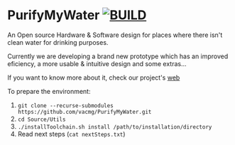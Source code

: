 # PurifyMyWater [![BUILD](https://github.com/vacmg/PurifyMyWater/actions/workflows/ESP32_BUILD.yaml/badge.svg)](https://github.com/vacmg/PurifyMyWater/actions/workflows/ESP32_BUILD.yaml)
An Open source Hardware &amp; Software design for places where there isn't clean water for drinking purposes.

Currently we are developing a brand new prototype which has an improved eficiency, a more usable & intuitive design and some extras...

If you want to know more about it, check our project's [web](https://purifymywater.odoo.com/)  <!-- [web](https://vacmg.github.io/PurifyMyWater) -->

To prepare the environment:
1. `git clone --recurse-submodules https://github.com/vacmg/PurifyMyWater.git`
2. `cd Source/Utils`
3. `./installToolchain.sh install /path/to/installation/directory`
4. Read next steps (`cat nextSteps.txt`)

